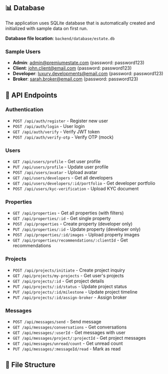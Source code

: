 
## 📊 Database

The application uses SQLite database that is automatically created and initialized with sample data on first run.

**Database file location**: `backend/database/estate.db`

### Sample Users
- **Admin**: admin@premiumestate.com (password: password123)
- **Client**: john.client@email.com (password: password123)
- **Developer**: luxury.developments@email.com (password: password123)
- **Broker**: sarah.broker@email.com (password: password123)

## 🔗 API Endpoints

### Authentication
- `POST /api/auth/register` - Register new user
- `POST /api/auth/login` - User login
- `GET /api/auth/verify` - Verify JWT token
- `POST /api/auth/verify-otp` - Verify OTP (mock)

### Users
- `GET /api/users/profile` - Get user profile
- `PUT /api/users/profile` - Update user profile
- `POST /api/users/avatar` - Upload avatar
- `GET /api/users/developers` - Get all developers
- `GET /api/users/developers/:id/portfolio` - Get developer portfolio
- `POST /api/users/kyc-verification` - Upload KYC document

### Properties
- `GET /api/properties` - Get all properties (with filters)
- `GET /api/properties/:id` - Get single property
- `POST /api/properties` - Create property (developer only)
- `PUT /api/properties/:id` - Update property (developer only)
- `POST /api/properties/:id/images` - Upload property images
- `GET /api/properties/recommendations/:clientId` - Get recommendations

### Projects
- `POST /api/projects/initiate` - Create project inquiry
- `GET /api/projects/my-projects` - Get user's projects
- `GET /api/projects/:id` - Get project details
- `PUT /api/projects/:id/status` - Update project status
- `PUT /api/projects/:id/milestone` - Update project timeline
- `PUT /api/projects/:id/assign-broker` - Assign broker

### Messages
- `POST /api/messages/send` - Send message
- `GET /api/messages/conversations` - Get conversations
- `GET /api/messages/:userId` - Get messages with user
- `GET /api/messages/project/:projectId` - Get project messages
- `GET /api/messages/unread/count` - Get unread count
- `PUT /api/messages/:messageId/read` - Mark as read

## 📁 File Structure